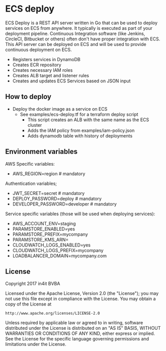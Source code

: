 # ECS deploy
ECS Deploy is a REST API server written in Go that can be used to deploy services on ECS from anywhere. It typically is executed as part of your deployment pipeline. Continuous Integration software (like Jenkins, CircleCI, Bitbucket or others) often don't have proper integration with ECS. This API server can be deployed on ECS and will be used to provide continuous deployment on ECS.

* Registers services in DynamoDB
* Creates ECR repository
* Creates necessary IAM roles
* Creates ALB target and listener rules
* Creates and updates ECS Services based on JSON input

## How to deploy

* Deploy the docker image as a service on ECS
  * See examples/ecs-deploy.tf for a terraform deploy script
    * This script creates an ALB with the same name as the ECS cluster
    * Adds the IAM policy from examples/iam-policy.json
    * Adds dynamodb table with history of deployments

## Environment variables

AWS Specific variables:

* AWS\_REGION=region                  # mandatory

Authentication variables;
* JWT\_SECRET=secret                   # mandatory
* DEPLOY\_PASSWORD=deploy              # mandatory
* DEVELOPER\_PASSWORD=developer        # mandatory

Service specific variables (those will be used when deploying services):
* AWS\_ACCOUNT\_ENV=staging 
* PARAMSTORE\_ENABLED=yes
* PARAMSTORE\_PREFIX=mycompany 
* PARAMSTORE\_KMS\_ARN=
* CLOUDWATCH\_LOGS\_ENABLED=yes
* CLOUDWATCH\_LOGS\_PREFIX=mycompany
* LOADBALANCER\_DOMAIN=mycompany.com

## License
Copyright 2017 in4it BVBA

Licensed under the Apache License, Version 2.0 (the "License");
you may not use this file except in compliance with the License.
You may obtain a copy of the License at

    http://www.apache.org/licenses/LICENSE-2.0

Unless required by applicable law or agreed to in writing, software
distributed under the License is distributed on an "AS IS" BASIS,
WITHOUT WARRANTIES OR CONDITIONS OF ANY KIND, either express or implied.
See the License for the specific language governing permissions and
limitations under the License.
